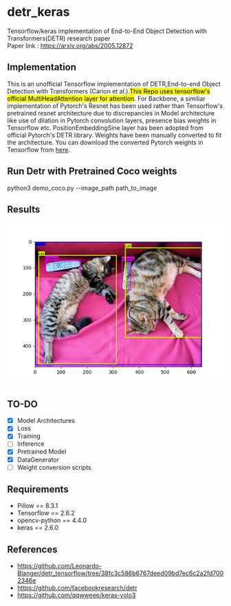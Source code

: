 # detr_keras
Tensorflow/keras implementation of End-to-End Object Detection with Transformers(DETR) research paper<br/>
Paper link : https://arxiv.org/abs/2005.12872<br/>

## Implementation
This is an unofficial Tensorflow implementation of DETR,End-to-end Object Detection with Transformers (Carion et al.).<mark>This Repo uses tensorflow's official MultiHeadAttention layer for attention</mark>. For Backbone, a similiar implementation of Pytorch's Resnet has been used rather than Tensorflow's pretrained resnet architecture due to discrepancies in Model architecture like use of dilation in Pytorch convolution layers, presence bias weights in Tensorflow etc. PositionEmbeddingSine layer has been adopted from official Pytorch's DETR library. Weights have been manually converted to fit the architecture. You can download the converted Pytorch weights in Tensorflow from [here](https://drive.google.com/drive/folders/1dbmJtyRv4tX3oc2r9ucq-B5vN752prrr?usp=sharing).

## Run Detr with Pretrained Coco weights
python3 demo_coco.py --image_path path_to_image

## Results
![alt text](https://github.com/pranavjadhav001/detr_keras/blob/main/images/sample_result.png)

## TO-DO
- [x] Model Architectures
- [x] Loss
- [x] Training
- [ ] Inference
- [x] Pretrained Model
- [x] DataGenerator 
- [ ] Weight conversion scripts

## Requirements
- Pillow == 8.3.1
- Tensorflow == 2.6.2
- opencv-python == 4.4.0
- keras == 2.6.0

## References
- https://github.com/Leonardo-Blanger/detr_tensorflow/tree/38fc3c586b6767deed09bd7ec6c2a2fd7002346e
- https://github.com/facebookresearch/detr
- https://github.com/qqwweee/keras-yolo3